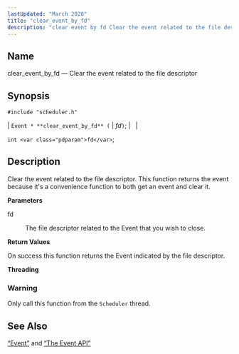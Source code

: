 ```yaml
---
lastUpdated: "March 2020"
title: "clear_event_by_fd"
description: "clear event by fd Clear the event related to the file descriptor Event clear event by fd fd int fd Clear the event related to the file descriptor This function returns the event because it's a convenience function to both get an event and clear it fd The file descriptor..."
---
```


<a name="apis.clear_event_by_fd"></a> 
## Name

clear_event_by_fd — Clear the event related to the file descriptor

## Synopsis

`#include "scheduler.h"`

| `Event * **clear_event_by_fd** (` | <var class="pdparam">fd</var>`)`; |   |

`int <var class="pdparam">fd</var>`;<a name="idp51869264"></a> 
## Description

Clear the event related to the file descriptor. This function returns the event because it's a convenience function to both get an event and clear it.

**<a name="idp51870608"></a> Parameters**

<dl class="variablelist">

<dt>fd</dt>

<dd>

The file descriptor related to the Event that you wish to close.

</dd>

</dl>

**<a name="idp51873376"></a> Return Values**

On success this function returns the Event indicated by the file descriptor.

**<a name="idp51874352"></a> Threading**
### Warning

Only call this function from the `Scheduler` thread.

<a name="idp51876656"></a> 
## See Also

[“Event”](/momentum/3/3-api/structs-event) and [“The Event API”](/momentum/3/3-api/arch-primary-apis#arch.event)
